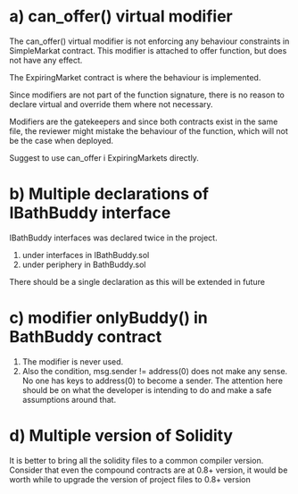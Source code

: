 a) can_offer() virtual modifier
===============================

The can_offer() virtual modifier is not enforcing any behaviour constraints in SimpleMarkat contract. This modifier is attached to offer function, but does not have any effect.

The ExpiringMarket contract is where the behaviour is implemented. 

Since modifiers are not part of the function signature, there is no reason to declare virtual and override them where not necessary. 

Modifiers are the gatekeepers and since both contracts exist in the same file, the reviewer might mistake the behaviour of the function, which will not be the case when deployed.

Suggest to use can_offer i ExpiringMarkets directly.  

b) Multiple declarations of IBathBuddy interface
================================================

IBathBuddy interfaces was declared twice in the project.

1) under interfaces in IBathBuddy.sol
2) under periphery in BathBuddy.sol

There should be a single declaration as this will be extended in future


c) modifier onlyBuddy() in BathBuddy contract
=============================================
1) The modifier is never used. 
2) Also the condition, msg.sender != address(0) does not make any sense. No one has keys to address(0) to become a sender. The attention here should be on what the developer is intending to do and make a safe assumptions around that. 

d) Multiple version of Solidity
===============================
It is better to bring all the solidity files to a common compiler version. Consider that even the compound contracts are at 0.8+ version, it would be worth while to upgrade the version of project files to 0.8+ version
